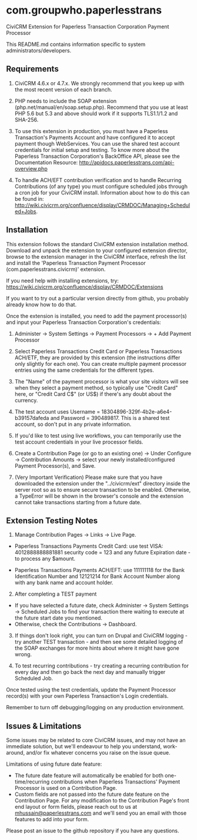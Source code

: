 com.groupwho.paperlesstrans
===============
CiviCRM Extension for Paperless Transaction Corporation Payment Processor 

This README.md contains information specific to system administrators/developers. 

Requirements
------------

1. CiviCRM 4.6.x or 4.7.x. We strongly recommend that you keep up with the most recent version of each branch.

2. PHP needs to include the SOAP extension (php.net/manual/en/soap.setup.php). Recommend that you use at least PHP 5.6 but 5.3 and above should work if it supports TLS1.1/1.2 and SHA-256.

3. To use this extension in production, you must have a Paperless Transaction's Payments Account and have configured it to accept payment though WebServices. You can use the shared test account credentials for initial setup and testing. To know more about the Paperless Transaction Corporation's BackOffice API, please see the Documentation Resource: http://apidocs.paperlesstrans.com/api-overview.php

4. To handle ACH/EFT contribution verification and to handle Recurring Contributions (of any type) you must configure scheduled jobs through a cron job for your CiviCRM install. Information about how to do this can be found in: http://wiki.civicrm.org/confluence/display/CRMDOC/Managing+Scheduled+Jobs.

Installation
------------

This extension follows the standard CiviCRM extension installation method. Download and unpack the extension to your configured extension director, browse to the extension manager in the CiviCRM interface, refresh the list and install the 'Paperless Transaction Payment Processor (com.paperlesstrans.civicrm)' extension.

If you need help with installing extensions, try: https://wiki.civicrm.org/confluence/display/CRMDOC/Extensions

If you want to try out a particular version directly from github, you probably already know how to do that.

Once the extension is installed, you need to add the payment processor(s) and input your Paperless Transaction Corporation's credentials:

1. Administer -> System Settings -> Payment Processors -> + Add Payment Processor

2. Select Paperless Transactions Credit Card or Paperless Transactions ACH/ETF, they are provided by this extension (the instructions differ only slightly for each one). You can create multiple payment processor entries using the same credentials for the different types.

3. The "Name" of the payment processor is what your site visitors will see when they select a payment method, so typically use "Credit Card" here, or "Credit Card C$" (or US$) if there's any doubt about the currency. 

4. The test account uses Username = 18304896-329f-4b2e-a6e4-b39157dafeda and Password = 390489817. This is a shared test account, so don't put in any private information.

5. If you'd like to test using live workflows, you can temporarily use the test account credentials in your live processor fields.

6. Create a Contribution Page (or go to an existing one) -> Under Configure -> Contribution Amounts -> select your newly installed/configured Payment Processor(s), and Save.

7. (Very Important Verification)
Please make sure that you have downloaded the extension under the "../civicrm/ext" directory inside the server root so as to ensure secure transaction to be enabled. Otherwise, a TypeError will be shown in the browser's console and the extension cannot take transactions starting from a future date.

Extension Testing Notes
-----------------------

1. Manage Contribution Pages -> Links -> Live Page.

  * Paperless Transactions Payments Credit Card: use test VISA: 4012888888881881 security code = 123 and any future Expiration date - to process any $amount.

  * Paperless Transactions Payments ACH/EFT: use 111111118 for the Bank Identification Number and 12121214 for Bank Account Number along with any bank name and account holder.

2. After completing a TEST payment

  * If you have selected a future date, check Administer -> System Settings -> Scheduled Jobs to find your transaction there waiting to execute at the future start date you mentioned.
  * Otherwise, check the Contributions -> Dashboard. 

3. If things don't look right, you can turn on Drupal and CiviCRM logging - try another TEST transaction - and then see some detailed logging of the SOAP exchanges for more hints about where it might have gone wrong.

4. To test recurring contributions - try creating a recurring contribution for every day and then go back the next day and manually trigger Scheduled Job.

Once tested using the test credentials, update the Payment Processor record(s) with your own Paperless Transaction's Login credentials.

Remember to turn off debugging/logging on any production environment.

Issues & Limitations 
--------------------

Some issues may be related to core CiviCRM issues, and may not have an immediate solution, but we'll endeavour to help you understand, work-around, and/or fix whatever concerns you raise on the issue queue.

Limitations of using future date feature:

* The future date feature will automatically be enabled for both one-time/recurring contributions when Paperless Transactions' Payment Processor is used on a Contribution Page.
* Custom fields are not passed into the future date feature on the Contribution Page. For any modification to the Contribution Page's front end layout or form fields, please reach out to us at mhussain@paperlesstrans.com and we'll send you an email with those features to add into your form.

Please post an issue to the github repository if you have any questions.
